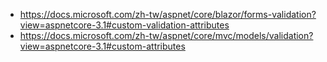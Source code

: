 * https://docs.microsoft.com/zh-tw/aspnet/core/blazor/forms-validation?view=aspnetcore-3.1#custom-validation-attributes
* https://docs.microsoft.com/zh-tw/aspnet/core/mvc/models/validation?view=aspnetcore-3.1#custom-attributes